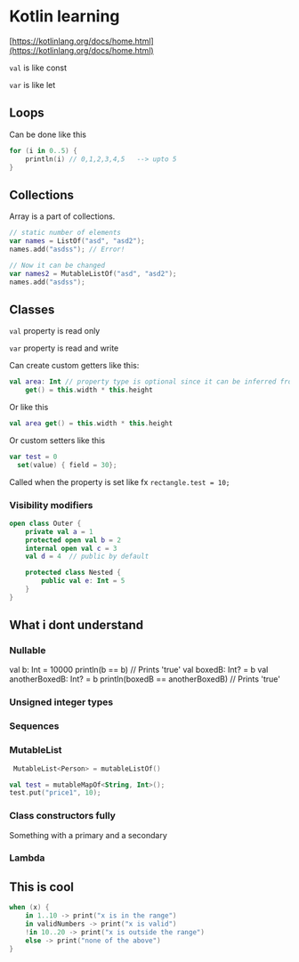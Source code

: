 # Kotlin learning

[https://kotlinlang.org/docs/home.html](https://kotlinlang.org/docs/home.html)

`val` is like const

`var` is like let



## Loops

Can be done like this

```kotlin
for (i in 0..5) {
    println(i) // 0,1,2,3,4,5   --> upto 5
}
```



## Collections

Array is a part of collections. 

```kotlin
// static number of elements
var names = ListOf("asd", "asd2");
names.add("asdss"); // Error!

// Now it can be changed
var names2 = MutableListOf("asd", "asd2");
names.add("asdss"); 
```



## Classes

`val` property is read only

`var` property is read and write



Can create custom getters like this:



```kotlin
val area: Int // property type is optional since it can be inferred from the getter's return type
	get() = this.width * this.height
```



Or like this

```kotlin
val area get() = this.width * this.height
```



Or custom setters like this

```kotlin
var test = 0
  set(value) { field = 30};
```

Called when the property is set like fx `rectangle.test = 10;`



### Visibility modifiers

```kotlin
open class Outer {
    private val a = 1
    protected open val b = 2
    internal open val c = 3
    val d = 4  // public by default

    protected class Nested {
        public val e: Int = 5
    }
}
```





## What i dont understand



### Nullable

val b: Int = 10000
println(b == b) // Prints 'true'
val boxedB: Int? = b
val anotherBoxedB: Int? = b
println(boxedB == anotherBoxedB) // Prints 'true'



### Unsigned integer types



### Sequences



### MutableList

```kotlin
 MutableList<Person> = mutableListOf()
```

```kotlin
val test = mutableMapOf<String, Int>();
test.put("price1", 10);
```





### Class constructors fully

Something with a primary and a secondary



### Lambda







## This is cool

```kotlin
when (x) {
    in 1..10 -> print("x is in the range")
    in validNumbers -> print("x is valid")
    !in 10..20 -> print("x is outside the range")
    else -> print("none of the above")
}
```





### 
